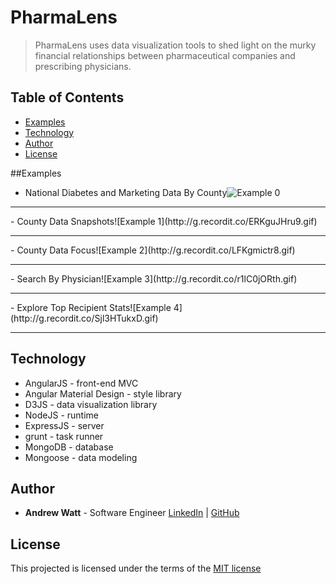 # PharmaLens

> PharmaLens uses data visualization tools to shed light on the murky financial relationships between pharmaceutical companies and prescribing physicians.

## Table of Contents

- [Examples](#examples)
- [Technology](#technology)
- [Author](#author)
- [License](#license)

##<a name="examples"></a>Examples
- National Diabetes and Marketing Data By County![Example 0](http://g.recordit.co/Ewpp0EMSGB.gif)
<hr></hr> 
<p></p>
- County Data Snapshots![Example 1](http://g.recordit.co/ERKguJHru9.gif)
<hr></hr> 
<p></p>
- County Data Focus![Example 2](http://g.recordit.co/LFKgmictr8.gif)
<hr></hr> 
<p></p>
- Search By Physician![Example 3](http://g.recordit.co/r1lC0jORth.gif)
<hr></hr> 
<p></p>
- Explore Top Recipient Stats![Example 4](http://g.recordit.co/Sjl3HTukxD.gif)
<hr></hr> 
<p></p>

## Technology

* AngularJS - front-end MVC
* Angular Material Design - style library
* D3JS - data visualization library
* NodeJS - runtime
* ExpressJS - server
* grunt - task runner
* MongoDB - database
* Mongoose - data modeling

## Author
*  __Andrew Watt__ - Software Engineer [LinkedIn](https://www.linkedin.com/in/awatt2/en) | [GitHub](https://github.com/awatt)

## License

This projected is licensed under the terms of the [MIT license](/LICENSE)
